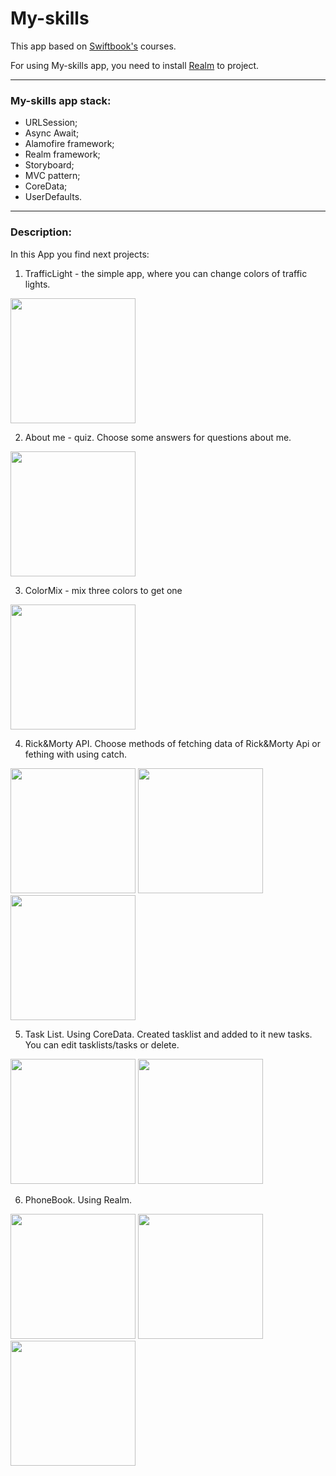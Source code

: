 # My-skills

This app based on [Swiftbook's](https://swiftbook.ru) courses. 

For using My-skills app, you need to install [Realm](https://realm.io) to project. 

---
### My-skills app staсk:
- URLSession;
- Async Await;
- Alamofire framework;
- Realm framework;
- Storyboard;
- MVC pattern;
- CoreData;
- UserDefaults.
---

### Description:
In this App you find next projects:
1. TrafficLight - the simple app, where you can change colors of traffic lights.
<img src="https://github.com/ArtemPavlov72/Screenshots/blob/main/TrafficLight.png" width="200"> 

2. About me - quiz. Choose some answers for questions about me.
<img src="https://github.com/ArtemPavlov72/Screenshots/blob/main/questions.png" width="200"> 

3. ColorMix - mix three colors to get one
<img src="https://github.com/ArtemPavlov72/Screenshots/blob/main/ColorMIX.png" width="200"> 

4. Rick&Morty API. Choose methods of fetching data of Rick&Morty Api or fething with using catch. 

<img src="https://github.com/ArtemPavlov72/Screenshots/blob/main/Rick%26Morty1.png" width="200"> <img src="https://github.com/ArtemPavlov72/Screenshots/blob/main/Rick%26Morty2.png" width="200"> <img src="https://github.com/ArtemPavlov72/Screenshots/blob/main/Rick%26Morty3.png" width="200"> 

5. Task List. Using CoreData. Created tasklist and added to it new tasks. You can edit tasklists/tasks or delete. 

<img src="https://github.com/ArtemPavlov72/Screenshots/blob/main/Task%20List.png" width="200"> <img src="https://github.com/ArtemPavlov72/Screenshots/blob/main/Task%20List2.png" width="200"> 

6. PhoneBook. Using Realm. 

<img src="https://github.com/ArtemPavlov72/Screenshots/blob/main/Contacts.png" width="200"> <img src="https://github.com/ArtemPavlov72/Screenshots/blob/main/Contacts1.png" width="200"> <img src="https://github.com/ArtemPavlov72/Screenshots/blob/main/Contacts2.png" width="200"> 

